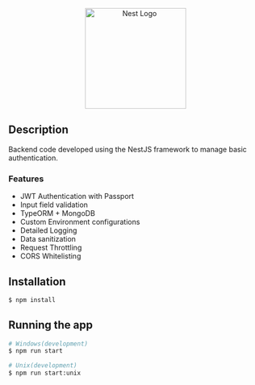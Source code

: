 <p align="center">
  <a href="http://nestjs.com/" target="blank"><img src="https://nestjs.com/img/logo-small.svg" width="200" alt="Nest Logo" /></a>
</p>

[circleci-image]: https://img.shields.io/circleci/build/github/nestjs/nest/master?token=abc123def456
[circleci-url]: https://circleci.com/gh/nestjs/nest

 
## Description

Backend code developed using the NestJS framework to manage basic authentication.

### Features
- JWT Authentication with Passport
- Input field validation
- TypeORM + MongoDB
- Custom Environment configurations
- Detailed Logging
- Data sanitization
- Request Throttling
- CORS Whitelisting


## Installation

```bash
$ npm install
```

## Running the app

```bash
# Windows(development)
$ npm run start

# Unix(development)
$ npm run start:unix
```

